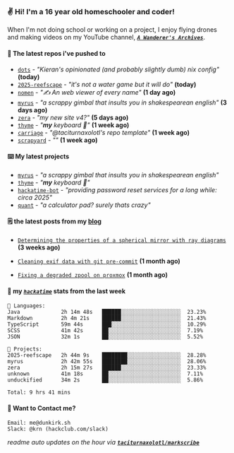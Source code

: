 ### ✌️ Hi! I'm a 16 year old homeschooler and coder!

When I'm not doing school or working on a project, I enjoy flying drones and making videos on my YouTube channel, [**_`A Wanderer's Archives`_**](https://youtube.com/@wanderer.archives).

#### 👷 The latest repos i've pushed to

- [`dots`](https://github.com/taciturnaxolotl/dots) - _"Kieran's opinionated (and probably slightly dumb) nix config"_ **(today)**
- [`2025-reefscape`](https://github.com/df1317/2025-reefscape) - _"it's not a water game but it will do"_ **(today)**
- [`nomen`](https://github.com/aramshiva/nomen) - _"✍️ An web viewer of every name"_ **(1 day ago)**
- [`myrus`](https://github.com/taciturnaxolotl/myrus) - _"a scrappy gimbal that insults you in shakespearean english"_ **(3 days ago)**
- [`zera`](https://github.com/taciturnaxolotl/zera) - _"my new site v4?"_ **(5 days ago)**
- [`thyme`](https://github.com/taciturnaxolotl/thyme) - _"**my** keyboard 🫶"_ **(1 week ago)**
- [`carriage`](https://github.com/taciturnaxolotl/carriage) - _"@taciturnaxolotl's repo template"_ **(1 week ago)**
- [`scrapyard`](https://github.com/hackclub/scrapyard) - _""_ **(1 week ago)**

#### ⌨️ My latest projects

- [`myrus`](https://github.com/taciturnaxolotl/myrus) - _"a scrappy gimbal that insults you in shakespearean english"_
- [`thyme`](https://github.com/taciturnaxolotl/thyme) - _"**my** keyboard 🫶"_
- [`hackatime-bot`](https://github.com/taciturnaxolotl/hackatime-bot) - _"providing password reset services for a long while: circa 2025"_
- [`quant`](https://github.com/taciturnaxolotl/quant) - _"a calculator pad? surely thats crazy"_

#### 🗒️ the latest posts from my [blog](https://dunkirk.sh)

- [`Determining the properties of a spherical mirror with ray diagrams`](https://dunkirk.sh/blog/spherical-ray-diagrams/) **(3 weeks ago)**

- [`Cleaning exif data with git pre-commit`](https://dunkirk.sh/blog/remove-exif-git-hook/) **(1 month ago)**

- [`Fixing a degraded zpool on proxmox`](https://dunkirk.sh/blog/degraded-zpool-proxmox/) **(1 month ago)**



#### 📡 my [_`hackatime`_](https://waka.hackclub.com) stats from the last week

```text
💾 Languages:
Java             2h 14m 48s   ██████░░░░░░░░░░░░░░░░░░░  23.23%
Markdown         2h 4m 21s    ██████░░░░░░░░░░░░░░░░░░░  21.43%
TypeScript       59m 44s      ███░░░░░░░░░░░░░░░░░░░░░░  10.29%
SCSS             41m 42s      ██░░░░░░░░░░░░░░░░░░░░░░░  7.19%
JSON             32m 1s       ██░░░░░░░░░░░░░░░░░░░░░░░  5.52%

💼 Projects:
2025-reefscape   2h 44m 9s    ████████░░░░░░░░░░░░░░░░░  28.28%
myrus            2h 42m 55s   ████████░░░░░░░░░░░░░░░░░  28.06%
zera             2h 15m 27s   ██████░░░░░░░░░░░░░░░░░░░  23.33%
unknown          41m 18s      ██░░░░░░░░░░░░░░░░░░░░░░░  7.11%
unduckified      34m 2s       ██░░░░░░░░░░░░░░░░░░░░░░░  5.86%

Total: 9 hrs 41 mins
```

#### 📮 Want to Contact me?

```text
Email: me@dunkirk.sh
Slack: @krn (hackclub.com/slack)
```

_readme auto updates on the hour via [**`taciturnaxolotl/markscribe`**](https://github.com/taciturnaxolotl/markscribe)_
